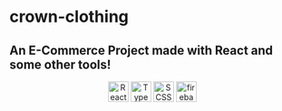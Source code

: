 # crown-clothing
<h2>An E-Commerce Project made with React and some other tools!</h2>


<p align="center">
<a href="https://reactjs.org/" target="_blank" rel="noreferrer"><img src="https://raw.githubusercontent.com/danielcranney/readme-generator/main/public/icons/skills/react-colored.svg" width="36" height="36" alt="React" /></a> 
<a href="https://www.typescriptlang.org/" target="_blank" rel="noreferrer"><img src="https://www.svgrepo.com/show/303600/typescript-logo.svghttps://www.svgrepo.com/show/303600/typescript-logo.svg](https://www.google.com/url?sa=i&url=https%3A%2F%2Fwww.svgrepo.com%2Fsvg%2F303600%2Ftypescript-logo&psig=AOvVaw1e9nuQhX1kVZO6vidEtX4r&ust=1666848958919000&source=images&cd=vfe&ved=0CA0QjRxqFwoTCPC8x7KW_foCFQAAAAAdAAAAABAE)" width="36" height="36" alt="TypeScript" /></a>
<a href="https://sass-lang.com/" target="_blank" rel="noreferrer"><img src="https://raw.githubusercontent.com/danielcranney/readme-generator/main/public/icons/skills/sass-colored.svg" width="36" height="36" alt="SCSS" /></a>
<a href="https://firebase.google.com/" target="_blank" rel="noreferrer"><img src="https://raw.githubusercontent.com/danielcranney/readme-generator/main/public/icons/skills/firebase-colored.svg" width="36" height="36" alt="firebase" /></a>
